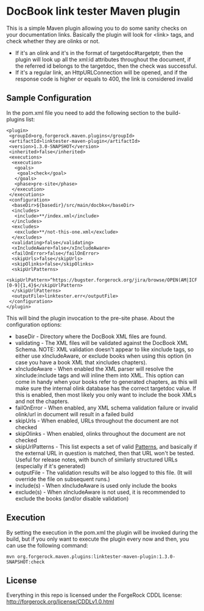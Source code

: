 # DocBook link tester Maven plugin

This is a simple Maven plugin allowing you to do some sanity checks on your documentation links. Basically the plugin will look for &lt;link&gt; tags, and check whether they are olinks or not.

* If it's an olink and it's in the format of targetdoc#targetptr, then the plugin will look up all the xml:id attributes throughout the document, if the referred id belongs to the targetdoc, then the check was successful.
* If it's a regular link, an HttpURLConnection will be opened, and if the response code is higher or equals to 400, the link is considered invalid

## Sample Configuration

In the pom.xml file you need to add the following section to the build-plugins list:

    <plugin>
     <groupId>org.forgerock.maven.plugins</groupId>
     <artifactId>linktester-maven-plugin</artifactId>
     <version>1.3.0-SNAPSHOT</version>
     <inherited>false</inherited>
     <executions>
      <execution>
       <goals>
        <goal>check</goal>
       </goals>
       <phase>pre-site</phase>
      </execution>
     </executions>
     <configuration>
      <baseDir>${basedir}/src/main/docbkx</baseDir>
      <includes>
       <include>**/index.xml</include>
      </includes>
      <excludes>
       <exclude>**/not-this-one.xml</exclude>
      </excludes>
      <validating>false</validating>
      <xIncludeAware>false</xIncludeAware>
      <failOnError>false</failOnError>
      <skipUrls>false</skipUrls>
      <skipOlinks>false</skipOlinks>
      <skipUrlPatterns>
       <skipUrlPattern>^https://bugster.forgerock.org/jira/browse/OPEN(AM|ICF|IDM|IG|DJ)-[0-9]{1,4}$</skipUrlPattern>
      </skipUrlPatterns>
      <outputFile>linktester.err</outputFile>
     </configuration>
    </plugin>

This will bind the plugin invocation to the pre-site phase. About the configuration options:

* baseDir - Directory where the DocBook XML files are found.
* validating - The XML files will be validated against the DocBook XML Schema. NOTE: XML validation doesn't appear to like xinclude tags, so either use xIncludeAware, or exclude books when using this option (in case you have a book XML that xincludes chapters).
* xIncludeAware - When enabled the XML parser will resolve the xinclude:include tags and will inline them into XML. This option can come in handy when your books refer to generated chapters, as this will make sure the internal olink database has the correct targetdoc value. If this is enabled, then most likely you only want to include the book XMLs and not the chapters.
* failOnError - When enabled, any XML schema validation failure or invalid olink/url in document will result in a failed build
* skipUrls - When enabled, URLs throughout the document are not checked
* skipOlinks - When enabled, olinks throughout the document are not checked
* skipUrlPatterns - This list expects a set of valid [Patterns](http://docs.oracle.com/javase/6/docs/api/java/util/regex/Pattern.html), and basically if the external URL in question is matched, then that URL won't be tested. Useful for release notes, with bunch of similarly structured URLs (especially if it's generated)
* outputFile - The validation results will be also logged to this file. (It will override the file on subsequent runs.)
* include(s) - When xIncludeAware is used only include the books
* exclude(s) - When xIncludeAware is not used, it is recommended to exclude the books (and/or disable validation)

## Execution

By setting the execution in the pom.xml the plugin will be invoked during the build, but if you only want to execute the plugin every now and then, you can use the following command:

    mvn org.forgerock.maven.plugins:linktester-maven-plugin:1.3.0-SNAPSHOT:check

## License

Everything in this repo is licensed under the ForgeRock CDDL license: http://forgerock.org/license/CDDLv1.0.html
